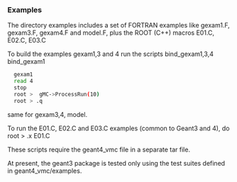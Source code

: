### Examples

The directory examples includes a set of FORTRAN examples
like gexam1.F, gexam3.F, gexam4.F and model.F, plus the ROOT (C++) macros
E01.C, E02.C, E03.C

To build the examples gexam1,3 and 4 run the scripts bind_gexam1,3,4
bind_gexam1
```bash
  gexam1
  read 4
  stop
  root >  gMC->ProcessRun(10)
  root > .q
```
same for gexam3,4, model.

To run the E01.C, E02.C and E03.C examples (common to Geant3 and 4), do
root > .x E01.C

These scripts require the geant4_vmc file in a separate tar file.

At present, the geant3 package is tested only using the test suites defined
in geant4_vmc/examples.
